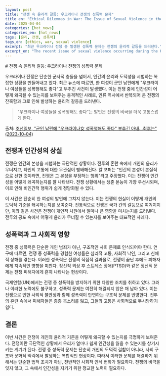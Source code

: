 ```yaml
---
layout: post
title: "전쟁 속 윤리적 갈등: 우크라이나 전쟁의 성폭력 문제"
title_en: "Ethical Dilemmas in War: The Issue of Sexual Violence in the Ukraine Conflict"
date: 2025-04-04
categories: [hot_news]
categories_en: [hot_news]
tags: [윤리, 전쟁, 성폭력]
tags_en: [ethics, war, sexual violence]
excerpt: "최근 우크라이나 전쟁 중 발생한 성폭력 문제는 전쟁의 윤리적 갈등을 드러낸다."
excerpt_en: "The recent issue of sexual violence occurring during the Ukraine conflict reveals the ethical dilemmas of war."
---
```


<div class="post-content-ko" markdown="1">
# 전쟁 속 윤리적 갈등: 우크라이나 전쟁의 성폭력 문제

우크라이나 전쟁은 단순한 군사적 충돌을 넘어서, 인간의 윤리와 도덕성을 시험하는 복잡한 상황을 만들어내고 있다. 최근 뉴스에 따르면, 한 여성이 군인 남편에게 "우크라이나 여성들을 성폭행해도 좋다"고 부추긴 사건이 발생했다. 이는 전쟁 중에 인간성이 어떻게 왜곡될 수 있는지를 보여주는 충격적인 사례로, 인류 역사에서 반복되어 온 전쟁의 잔혹함과 그로 인해 발생하는 윤리적 갈등을 드러낸다. 

<blockquote>
"우크라이나 여성들을 성폭행해도 좋다"는 발언은 전쟁의 비극을 더욱 고통스럽게 한다.
</blockquote>

출처: [조선일보, "군인 남편에 "우크라이나女 성폭행해도 좋다" 부추긴 아내...최후는" (2023-10-04)](https://news.google.com/stories/CAAqNggKIjBDQklTSGpvSmMzUnZjbmt0TXpZd1NoRUtEd2licjVqSURSSFdfM0prU01PQkhpZ0FQAQ?hl=ko&gl=KR&ceid=KR:ko&oc=5)

## 전쟁과 인간성의 상실

전쟁은 인간의 본성을 시험하는 극단적인 상황이다. 전투의 혼란 속에서 개인의 윤리가 무너지고, 타인의 고통에 대한 무관심이 팽배해진다. 칼 포퍼는 "인간의 본성이 본질적으로 선한 것이라면, 전쟁은 그 본성을 부정하는 행위"라고 주장했다. 이는 전쟁이 인간성을 어떻게 왜곡하는지를 잘 나타낸다. 전쟁 상황에서는 생존 본능이 가장 우선시되며, 이로 인해 비인간적 행위가 쉽게 정당화될 수 있다. 

이 사건은 단순히 한 여성의 발언에 그치지 않는다. 이는 전쟁의 현실이 어떻게 개인의 도덕적 기준을 왜곡하는지를 보여준다. 전통적으로 전쟁은 국가 간의 갈등으로 여겨지지만, 이와 같은 사건은 전쟁이 개인적 차원에서 얼마나 큰 영향을 미치는지를 드러낸다. 전투의 공포 속에서 어떻게 윤리가 무너질 수 있는지를 보여주는 대표적인 사례다.

## 성폭력과 그 사회적 영향

전쟁 중 성폭력은 단순한 개인 범죄가 아닌, 구조적인 사회 문제로 인식되어야 한다. 연구에 따르면, 전쟁 중 성폭력을 경험한 여성들은 심리적 고통, 사회적 낙인, 그리고 신체적 상해를 겪는다. 이러한 성폭력은 전쟁의 직접적 결과물로, 전쟁이 끝난 후에도 피해자에게 지속적인 영향을 미친다. 정신적 외상 후 스트레스 장애(PTSD)와 같은 정신적 문제는 전쟁 피해자에게 흔히 나타나는 현상이다. 

국제연합(UN)에서는 전쟁 중 성폭력을 방지하기 위한 다양한 조치를 취하고 있다. 그러나 이러한 노력에도 불구하고, 성폭력 문제는 여전히 해결되지 않은 채 남아 있다. 이는 전쟁으로 인한 사회적 불안정과 함께 성폭력이 만연하는 구조적 문제를 반영한다. 전투의 혼란 속에서 피해자들은 종종 목소리를 잃고, 그들의 고통은 사회적으로 무시당하기 쉽다.

## 결론

이번 사건은 전쟁이 개인의 윤리적 기준을 어떻게 왜곡할 수 있는지를 극명하게 보여준다. 전쟁이란 극단적인 상황에서 우리가 얼마나 쉽게 인간성을 잃을 수 있는지를 상기시키는 계기가 된다. 전쟁 중 성폭력 문제는 단순히 개인의 도덕적 결함이 아니라, 사회 구조와 문화적 맥락에서 발생하는 복합적인 현상이다. 따라서 이러한 문제를 해결하기 위해서는 단순한 법적 조치가 아닌, 전반적인 사회적 인식 변화가 필요하다. 전쟁의 비극을 잊지 않고, 그 속에서 인간성을 지키기 위한 정교한 노력이 필요하다.

</div>

<div class="post-content-en" style="display: none;" markdown="1">
# Ethical Dilemmas in War: The Issue of Sexual Violence in the Ukraine Conflict

The Ukraine conflict transcends mere military confrontation; it presents a complex situation that tests human ethics and morality. Recently, a news report highlighted an incident where a woman encouraged her soldier husband to "rape Ukrainian women." This shocking case underscores how war can distort humanity and reveals the brutality of war, reflecting ethical dilemmas that have recurred throughout human history.

<blockquote>
"The statement that it is permissible to rape Ukrainian women adds to the tragedy of war."
</blockquote>

출처: [Chosun Ilbo, "Ethical Dilemmas in War: The Issue of Sexual Violence in the Ukraine Conflict" (2023-10-04)](https://news.google.com/stories/CAAqNggKIjBDQklTSGpvSmMzUnZjbmt0TXpZd1NoRUtEd2licjVqSURSSFdfM0prU01PQkhpZ0FQAQ?hl=ko&gl=KR&ceid=KR:ko&oc=5)

## The Loss of Humanity in War

War puts human nature to the test in extreme circumstances. In the chaos of battle, individual ethics collapse, and indifference to the suffering of others becomes pervasive. Karl Popper argued that "if human nature is essentially good, then war is an act that denies that nature." This assertion reflects how war can warp humanity. In the context of warfare, the survival instinct often takes precedence, allowing inhumane actions to be easily justified.

This incident is not merely a statement from one woman; it illustrates how the realities of war can distort personal moral standards. Traditionally, warfare is viewed as a conflict between nations, but such incidents reveal the profound impact of war on individuals. They serve as a poignant reminder of how ethics can deteriorate in the face of combat fear.

## Sexual Violence as a Societal Issue

Sexual violence during war should not be seen as merely individual crimes but as structural social problems. Research indicates that women who experience sexual violence during war endure psychological trauma, social stigma, and physical injuries. This type of violence is a direct consequence of war and continues to affect victims long after the conflict ends. Mental health issues such as post-traumatic stress disorder (PTSD) are common among war victims.

The United Nations (UN) has implemented various measures to prevent sexual violence in conflict, yet this issue remains unresolved. It reflects the structural problems associated with the rampant sexual violence exacerbated by social instability during war. In the chaos of battle, victims often lose their voices, and their suffering is frequently disregarded by society.

## Conclusion

This incident starkly illustrates how war can distort individual ethical standards. It serves as a reminder of how easily we can lose our humanity in extreme situations. The issue of sexual violence in war is not merely a matter of personal moral failure but a complex phenomenon arising from social structures and cultural contexts. Therefore, addressing these problems requires not just legal measures but a fundamental change in societal perceptions. It is essential to remember the tragedies of war and to strive for the preservation of humanity amidst such chaos.

</div>